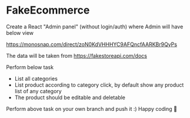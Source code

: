 # FakeEcommerce

Create a React "Admin panel" (without login/auth) where Admin will have below view

https://monosnap.com/direct/zoN0KdVHHHYC9AFQncfAARKBr9QyPs

The data will be taken from https://fakestoreapi.com/docs

Perform below task

- List all categories
- List product according to category click, by default show any product list of any category
- The product should be editable and deletable
          
Perform above task on your own branch and push it :) Happy coding 🤠
